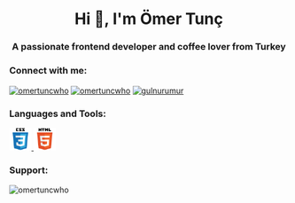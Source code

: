 <h1 align="center">Hi 👋, I'm Ömer Tunç</h1>
<h3 align="center">A passionate frontend developer and coffee lover from Turkey</h3>

<h3 align="left">Connect with me:</h3>
<p align="left">
<a href="https://instagram.com/omertuncwho" target="blank"><img align="center" src="https://cdn.jsdelivr.net/npm/simple-icons@3.0.1/icons/instagram.svg" alt="omertuncwho" height="30" width="40" /></a>
<a href="https://dribbble.com/omertuncwho" target="blank"><img align="center" src="https://cdn.jsdelivr.net/npm/simple-icons@3.0.1/icons/dribbble.svg" alt="omertuncwho" height="30" width="40" /></a>
<a href="https://www.behance.net/omertuncwho" target="blank"><img align="center" src="https://cdn.jsdelivr.net/npm/simple-icons@3.0.1/icons/behance.svg" alt="gulnurumur" height="30" width="40" /></a>
</p>
<h3 align="left">Languages and Tools:</h3>
<p align="left"> <a href="https://www.w3schools.com/css/" target="_blank"> <img src="https://raw.githubusercontent.com/devicons/devicon/master/icons/css3/css3-original-wordmark.svg" alt="css3" width="40" height="40"/> </a> <a href="https://www.w3.org/html/" target="_blank"> <img src="https://raw.githubusercontent.com/devicons/devicon/master/icons/html5/html5-original-wordmark.svg" alt="html5" width="40" height="40"/> </a></p>

<h3 align="left">Support:</h3>
<p><a href="https://www.buymeacoffee.com/omertuncwho"> <img align="left" src="https://cdn.buymeacoffee.com/buttons/v2/default-yellow.png" height="50" width="210" alt="omertuncwho" /></a></p><br><br>
